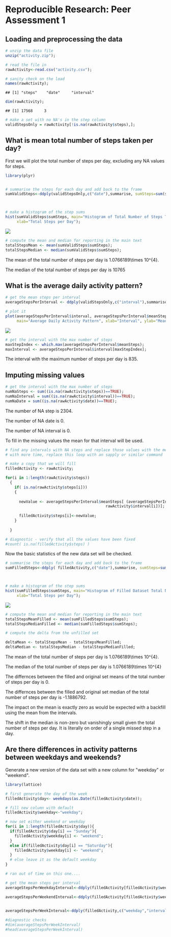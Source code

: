 # Reproducible Research: Peer Assessment 1


## Loading and preprocessing the data


```r
# unzip the data file
unzip("activity.zip");

# read the file in
rawActivity<-read.csv("activity.csv");

# sanity check on the load
names(rawActivity);
```

```
## [1] "steps"    "date"     "interval"
```

```r
dim(rawActivity);
```

```
## [1] 17568     3
```

```r
# make a set with no NA's in the step column
validStepsOnly = rawActivity[!is.na(rawActivity$steps),];
```









## What is mean total number of steps taken per day?

First we will plot the total number of steps per day, excluding any NA values for steps.



```r
library(plyr)


# summarise the steps for each day and add back to the frame
sumValidSteps<-ddply(validStepsOnly,c("date"),summarise, sumSteps=sum(steps))



# make a histogram of the step sums
hist(sumValidSteps$sumSteps, main="Histogram of Total Number of Steps Taken Each Day",
     xlab="Total Steps per Day");
```

![](./PA1_template_files/figure-html/meanSteps-1.png) 



```r
# compute the mean and median for reporting in the main text
totalStepsMean <- mean(sumValidSteps$sumSteps);
totalStepsMedian <- median(sumValidSteps$sumSteps);
```

The mean of the total number of steps per day is 1.0766189\times 10^{4}.

The median of the total number of steps per day is 10765





## What is the average daily activity pattern?


```r
# get the mean steps per interval
averageStepsPerInterval <- ddply(validStepsOnly,c("interval"),summarise, meanSteps=mean(steps))

# plot it
plot(averageStepsPerInterval$interval, averageStepsPerInterval$meanSteps,type='l',
     main="Average Daily Activity Pattern", xlab="Interval", ylab="Mean steps")
```

![](./PA1_template_files/figure-html/averageSteps-1.png) 



```r
# get the interval with the max number of steps
maxStepIndex <- which.max(averageStepsPerInterval$meanSteps);
maxInterval <- averageStepsPerInterval$interval[maxStepIndex]; 
```

The interval with the maximum number of steps per day is 835.





## Imputing missing values


```r
# get the interval with the max number of steps
numNaSteps <- sum((is.na(rawActivity$steps))==TRUE);
numNaInterval = sum((is.na(rawActivity$interval))==TRUE);
numNaDate = sum((is.na(rawActivity$date))==TRUE);
```

The number of NA step is  2304.

The number of NA date is  0.

The number of NA interval is  0.



To fill in the missing values the mean for that interval will be used.




```r
# find any intervals with NA steps and replace those values with the mean for that interval
# with more time, replace this loop with an sapply or similar command

# make a copy that we will fill
filledActivity <- rawActivity;

for(i in 1:length(rawActivity$steps))
  {
    if( is.na(rawActivity$steps[i]))
    {
       
      newValue <- averageStepsPerInterval$meanSteps[ (averageStepsPerInterval$interval == 
                                            rawActivity$interval[i])];
      
      filledActivity$steps[i]<-newValue;
    }
  
  }

# diagnostic - verify that all the values have been fixed
#count( is.na(filledActivity$steps) )
```


Now the basic statistics of the new data set will be checked.



```r
# summarise the steps for each day and add back to the frame
sumFilledSteps<-ddply( filledActivity,c("date"),summarise, sumSteps=sum(steps))



# make a histogram of the step sums
hist(sumFilledSteps$sumSteps, main="Histogram of Filled Dataset Total Number of Steps Taken Each Day",
     xlab="Total Steps per Day");
```

![](./PA1_template_files/figure-html/filledPlot-1.png) 



```r
# compute the mean and median for reporting in the main text
totalStepsMeanFilled <- mean(sumFilledSteps$sumSteps);
totalStepsMedianFilled <- median(sumFilledSteps$sumSteps);

# compute the delta from the unfilled set

deltaMean <- totalStepsMean - totalStepsMeanFilled;
deltaMedian <- totalStepsMedian - totalStepsMedianFilled;
```

The mean of the total number of steps per day is 1.0766189\times 10^{4}.

The median of the total number of steps per day is 1.0766189\times 10^{4}


 

The differnces between the filled and original set means of the total number of steps per day is 0.

The differnces between the filled and original set median of the total number of steps per day is -1.1886792.


The impact on the mean is exactly zero as would be expected with a backfill using the mean from the intervals.   

The shift in the median is non-zero but vanishingly small given the total number of steps per day.   It is literally on order of a single missed step in a day.








## Are there differences in activity patterns between weekdays and weekends?


Generate a new version of the data set with a new column for "weekday" or "weekend".



```r
library(lattice)

# first generate the day of the week
filledActivity$day<- weekdays(as.Date(filledActivity$date));

# fill new column with default
filledActivity$weekday<-"weekday";

# now set either weekend or weekday
for(i in 1:length(filledActivity$day)){
  if(filledActivity$day[i] == "Sunday"){
    filledActivity$weekday[i] <- "weekend";
  }
  else if(filledActivity$day[i] == "Saturday"){
    filledActivity$weekday[i] <- "weekend";
  }
  # else leave it as the default weekday
}

# ran out of time on this one....

# get the mean steps per interval
averageStepsPerWeekdayInterval<-ddply(filledActivity[filledActivity$weekday=="weekday",],c("interval"),summarise, meanSteps=mean(steps))

averageStepsPerWeekendInterval<-ddply(filledActivity[filledActivity$weekday=="weekend",],c("interval"),summarise, meanSteps=mean(steps))
 

averageStepsPerWeekInterval<-ddply(filledActivity,c("weekday","interval"),summarise, meanSteps=mean(steps))

#diagnostic checks
#dim(averageStepsPerWeekInterval)
#head(averageStepsPerWeekInterval)
```



